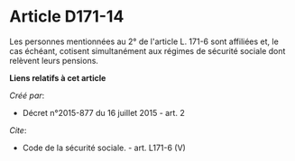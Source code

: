 # Article D171-14

Les personnes mentionnées au 2° de l'article L. 171-6 sont affiliées et, le cas échéant, cotisent simultanément aux régimes
de sécurité sociale dont relèvent leurs pensions.

**Liens relatifs à cet article**

_Créé par_:

  - Décret n°2015-877 du 16 juillet 2015 - art. 2

_Cite_:

  - Code de la sécurité sociale. - art. L171-6 (V)
